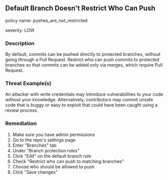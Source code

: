 ## Default Branch Doesn't Restrict Who Can Push

policy name: pushes_are_not_restricted

severity: LOW

### Description

By default, commits can be pushed directly to protected branches, without going through a Pull Request. Restrict who can push commits to protected branches so that commits can be added only via merges, which require Pull Request.

### Threat Example(s)

An attacker with write credentials may introduce vulnerabilities to your code without your knowledge. Alternatively, contributors may commit unsafe code that is buggy or easy to exploit that could have been caught using a review process.

### Remediation

1. Make sure you have admin permissions
2. Go to the repo's settings page
3. Enter "Branches" tab
4. Under "Branch protection rules"
5. Click "Edit" on the default branch rule
6. Check "Restrict who can push to matching branches"
7. Choose who should be allowed to push
8. Click "Save changes"
